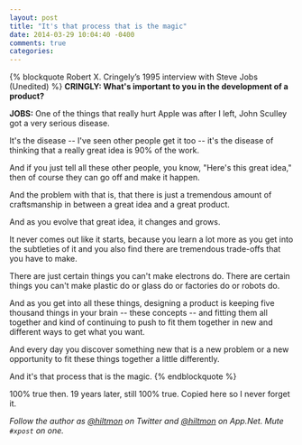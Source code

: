 ```yaml
---
layout: post
title: "It's that process that is the magic"
date: 2014-03-29 10:04:40 -0400
comments: true
categories: 
---
```


{% blockquote Robert X. Cringely’s 1995 interview with Steve Jobs (Unedited) %}
<strong>CRINGLY: What's important to you in the development of a product?</strong>

<strong>JOBS:</strong> One of the things that really hurt Apple was after I left, John Sculley got a very serious disease. 

It's the disease -- I've seen other people get it too -- it's the disease of thinking that a really great idea is 90% of the work.

And if you just tell all these other people, you know, "Here's this great idea," then of course they can go off and make it happen.

And the problem with that is, that there is just a tremendous amount of craftsmanship in between a great idea and a great product.

And as you evolve that great idea, it changes and grows.

It never comes out like it starts, because you learn a lot more as you get into the subtleties of it and you also find there are tremendous trade-offs that you have to make.

There are just certain things you can't make electrons do. There are certain things you can't make plastic do or glass do or factories do or robots do.

And as you get into all these things, designing a product is keeping five thousand things in your brain -- these concepts -- and fitting them all together and kind of continuing to push to fit them together in new and different ways to get what you want.

And every day you discover something new that is a new problem or a new opportunity to fit these things together a little differently.

And it's that process that is the magic.
{% endblockquote %}

100% true then. 19 years later, still 100% true. Copied here so I never forget it.

*Follow the author as [@hiltmon](http://twitter.com/hiltmon) on Twitter and [@hiltmon](http://alpha.app.net/hiltmon) on App.Net. Mute `#xpost` on one.*
